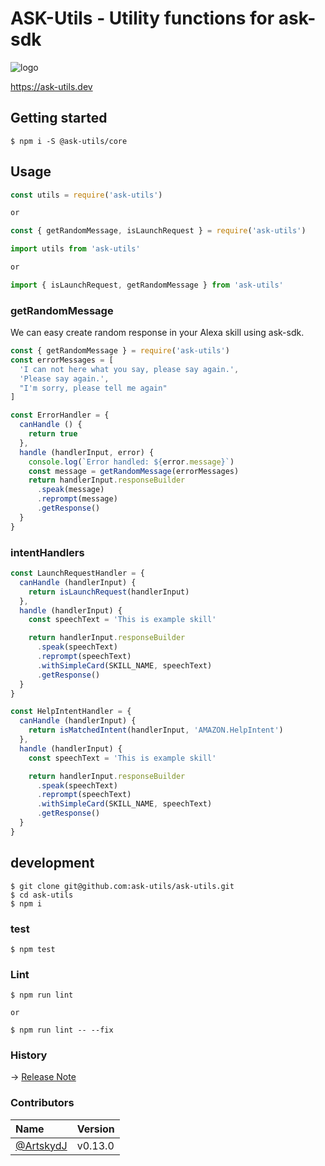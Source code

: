 # ASK-Utils - Utility functions for ask-sdk

![logo](https://ask-utils.dev/static/9cbabc261164aba75a5d7e32d0e53371/8a651/youtube_profile_image.png)

https://ask-utils.dev

## Getting started

```
$ npm i -S @ask-utils/core
```

## Usage

```js
const utils = require('ask-utils')

or

const { getRandomMessage, isLaunchRequest } = require('ask-utils')
```

```typescript
import utils from 'ask-utils'

or

import { isLaunchRequest, getRandomMessage } from 'ask-utils'
```

### getRandomMessage

We can easy create random response in your Alexa skill using ask-sdk.

```js
const { getRandomMessage } = require('ask-utils')
const errorMessages = [
  'I can not here what you say, please say again.',
  'Please say again.',
  "I'm sorry, please tell me again"
]

const ErrorHandler = {
  canHandle () {
    return true
  },
  handle (handlerInput, error) {
    console.log(`Error handled: ${error.message}`)
    const message = getRandomMessage(errorMessages)
    return handlerInput.responseBuilder
      .speak(message)
      .reprompt(message)
      .getResponse()
  }
}
```

### intentHandlers

```js
const LaunchRequestHandler = {
  canHandle (handlerInput) {
    return isLaunchRequest(handlerInput)
  },
  handle (handlerInput) {
    const speechText = 'This is example skill'

    return handlerInput.responseBuilder
      .speak(speechText)
      .reprompt(speechText)
      .withSimpleCard(SKILL_NAME, speechText)
      .getResponse()
  }
}

const HelpIntentHandler = {
  canHandle (handlerInput) {
    return isMatchedIntent(handlerInput, 'AMAZON.HelpIntent')
  },
  handle (handlerInput) {
    const speechText = 'This is example skill'

    return handlerInput.responseBuilder
      .speak(speechText)
      .reprompt(speechText)
      .withSimpleCard(SKILL_NAME, speechText)
      .getResponse()
  }
}
```

## development

```
$ git clone git@github.com:ask-utils/ask-utils.git
$ cd ask-utils
$ npm i
```

### test

```
$ npm test
```

### Lint

```
$ npm run lint

or

$ npm run lint -- --fix
```

### History
-> [Release Note](https://github.com/ask-utils/ask-utils/releases)


### Contributors

|Name|Version|
|:--|:--|
|[@ArtskydJ](https://github.com/ArtskydJ)|v0.13.0|
